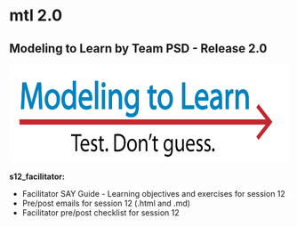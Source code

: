 # mtl 2.0
## Modeling to Learn by Team PSD - Release 2.0

<img src = "https://github.com/lzim/teampsd/blob/teampsd_style/mtl_logo/mtl_testdontguess_sm.png"
     height = "175" width = "650">  
     
**s12_facilitator:**  
  + Facilitator SAY Guide - Learning objectives and exercises for session 12
  + Pre/post emails for session 12 (.html and .md)
  + Facilitator pre/post checklist for session 12
